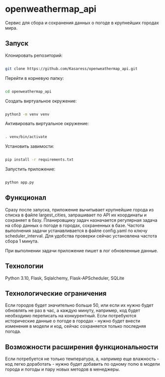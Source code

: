 # openweathermap_api

Сервис для сбора и сохранения данных о погоде в крупнейших городах мира.

## Запуск

Клонировать репозиторий:

```bash

git clone https://github.com/Kasaress/openweathermap_api.git

```

Перейти в корневую папку:

```bash

cd openweathermap_api

```

Создать виртуальное окружение:

```bash

python3 -m venv venv

```

Активировать виртуальное окружение:

```bash

. venv/bin/activate

```

Установить завимости:

```bash

pip install -r requirements.txt

```

Запустить приложение:

```bash

python app.py

```

## Функционал

Сразу после запуска, приложение вычитывает крупнейшие города из списка в файле largest_cities, запрашивает по API их координаты и сохраняет в базу.
Планировщику задач назначается регулярная задача на сбор данных о погоде в городах, сохраненных в базе.
Частота выполнения задачи устанавливается в файле config.yaml по ключу scheduler_interval.
Для удобства проверки сейчас установлена частота сбора 1 минута.

При выполнении задачи приложение пишет в лог обновленные данные.

## Технологии

Python 3.10, Flask, Sqlalchemy, Flask-APScheduler, SQLite

## Технологические ограничения

Если городов будет значительно больше 50, или если их нужно будет обновлять не раз в час, а каждую минуту, например, код будет необходимо переписать на конкурентный.
Если потребуются исторические данные о погоде в городах - нужно будет внести изменения в модели и код, сейчас сохраняется только последняя погода.

## Возможности расширения функциональности

Если потребуется не только температура, а, например еще влажность - код легко доработать - нужно будет добавить по одному полю в модели города и погоды и пару новых методов в менеджеры.
